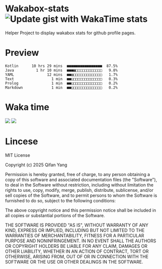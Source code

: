  # Wakabox-stats ![Update gist with WakaTime stats](https://github.com/underwindfall/wakabox-stats/workflows/Update%20gist%20with%20WakaTime%20stats/badge.svg)

  Helper Project to display wakabox stats for github profile pages. 
 # Preview 
  
  ```  
 Kotlin      10 hrs 29 mins  ■■■■■■■■■■■■■■■■  87.5%
Java          1 hr 10 mins  ■■■▦□□□□□□□□□□□□   9.8%
YAML               12 mins  ■■▥□□□□□□□□□□□□□   1.7%
Text                 1 min  ■■◱□□□□□□□□□□□□□   0.3%
Prolog               1 min  ■■◱□□□□□□□□□□□□□   0.2%
Markdown             1 min  ■■◱□□□□□□□□□□□□□   0.2% 
 ``` 
  
 
 
  
  # Waka time 

  ![](https://wakatime.com/share/@underwindfall/04fb31b6-0c1f-434d-b3a5-ac5e62f5364c.svg)
  ![](https://wakatime.com/share/@underwindfall/3d98f640-5c0f-4faf-b8df-1c48dec045b2.svg)
  
  # Lincese 

  MIT License

  Copyright (c) 2025 Qifan Yang
  
  Permission is hereby granted, free of charge, to any person obtaining a copy
  of this software and associated documentation files (the "Software"), to deal
  in the Software without restriction, including without limitation the rights
  to use, copy, modify, merge, publish, distribute, sublicense, and/or sell
  copies of the Software, and to permit persons to whom the Software is
  furnished to do so, subject to the following conditions:
  
  The above copyright notice and this permission notice shall be included in all
  copies or substantial portions of the Software.
  
  THE SOFTWARE IS PROVIDED "AS IS", WITHOUT WARRANTY OF ANY KIND, EXPRESS OR
  IMPLIED, INCLUDING BUT NOT LIMITED TO THE WARRANTIES OF MERCHANTABILITY,
  FITNESS FOR A PARTICULAR PURPOSE AND NONINFRINGEMENT. IN NO EVENT SHALL THE
  AUTHORS OR COPYRIGHT HOLDERS BE LIABLE FOR ANY CLAIM, DAMAGES OR OTHER
  LIABILITY, WHETHER IN AN ACTION OF CONTRACT, TORT OR OTHERWISE, ARISING FROM,
  OUT OF OR IN CONNECTION WITH THE SOFTWARE OR THE USE OR OTHER DEALINGS IN THE
  SOFTWARE.
